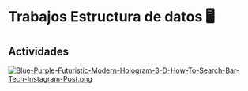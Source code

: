 # Trabajos Estructura de datos 🖥️
## Actividades
[![Blue-Purple-Futuristic-Modern-Hologram-3-D-How-To-Search-Bar-Tech-Instagram-Post.png](https://i.postimg.cc/Y0cF1mTm/Blue-Purple-Futuristic-Modern-Hologram-3-D-How-To-Search-Bar-Tech-Instagram-Post.png)](https://github.com/Castorboy057/TrabajosEstructura/blob/main/Listas.py)
